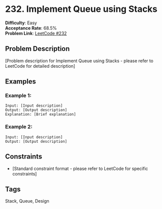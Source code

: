 # 232. Implement Queue using Stacks

**Difficulty**: Easy  
**Acceptance Rate**: 68.5%  
**Problem Link**: [LeetCode #232](https://leetcode.com/problems/implement-queue-using-stacks/)

## Problem Description

[Problem description for Implement Queue using Stacks - please refer to LeetCode for detailed description]

## Examples

### Example 1:
```
Input: [Input description]
Output: [Output description]
Explanation: [Brief explanation]
```

### Example 2:
```
Input: [Input description]
Output: [Output description]
```

## Constraints

- [Standard constraint format - please refer to LeetCode for specific constraints]

## Tags
Stack, Queue, Design
